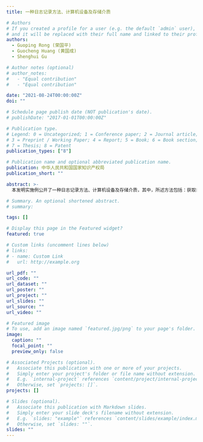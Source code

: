 ```yaml
---
title: 一种日志记录方法、计算机设备及存储介质

# Authors
# If you created a profile for a user (e.g. the default `admin` user), write the username (folder name) here
# and it will be replaced with their full name and linked to their profile.
authors:
  - Guoping Rong (荣国平)
  - Guocheng Huang (黄国成)
  - Shenghui Gu

# Author notes (optional)
# author_notes:
#   - "Equal contribution"
#   - "Equal contribution"

date: "2021-08-24T00:00:00Z"
doi: ""

# Schedule page publish date (NOT publication's date).
# publishDate: "2017-01-01T00:00:00Z"

# Publication type.
# Legend: 0 = Uncategorized; 1 = Conference paper; 2 = Journal article;
# 3 = Preprint / Working Paper; 4 = Report; 5 = Book; 6 = Book section;
# 7 = Thesis; 8 = Patent
publication_types: ["8"]

# Publication name and optional abbreviated publication name.
publication: 中华人民共和国国家知识产权局
publication_short: ""

abstract: >-
  本发明实施例公开了一种日志记录方法、计算机设备及存储介质，其中，所述方法包括：获取目标代码块；从所述目标代码块中提取目标代码块特征；将所述目标代码块特征输入至预先训练好的日志决策模型中，根据所述日志决策模型的输出结果判断是否需要在所述目标代码块中插入日志记录语句；若是，则在所述目标代码块中插入日志记录语句。本发明实施例的技术方案能够可以合理、有效地进行日志记录，不仅能够减少琐碎无效的日志对系统资源的消耗，而且当系统异常时有助于软件开发人员通过合理有效的日志快速找到真正的问题。

# Summary. An optional shortened abstract.
# summary:

tags: []

# Display this page in the Featured widget?
featured: true

# Custom links (uncomment lines below)
# links:
# - name: Custom Link
#   url: http://example.org

url_pdf: ""
url_code: ""
url_dataset: ""
url_poster: ""
url_project: ""
url_slides: ""
url_source: ""
url_video: ""

# Featured image
# To use, add an image named `featured.jpg/png` to your page's folder.
image:
  caption: ""
  focal_point: ""
  preview_only: false

# Associated Projects (optional).
#   Associate this publication with one or more of your projects.
#   Simply enter your project's folder or file name without extension.
#   E.g. `internal-project` references `content/project/internal-project/index.md`.
#   Otherwise, set `projects: []`.
projects: []

# Slides (optional).
#   Associate this publication with Markdown slides.
#   Simply enter your slide deck's filename without extension.
#   E.g. `slides: "example"` references `content/slides/example/index.md`.
#   Otherwise, set `slides: ""`.
slides: ""
---
```


